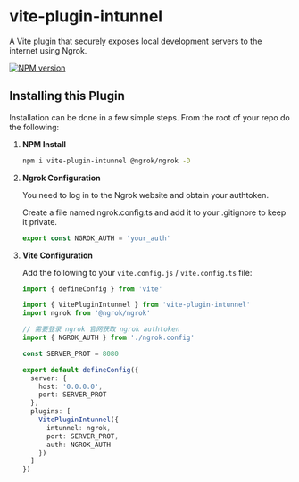 # vite-plugin-intunnel

A Vite plugin that securely exposes local development servers to the internet using Ngrok.

[![NPM version](https://img.shields.io/npm/v/vite-plugin-md?color=a1b858)](https://www.npmjs.com/package/vite-plugin-md)

## Installing this Plugin

Installation can be done in a few simple steps. From the root of your repo do the following:

1. **NPM Install**

   ```bash
   npm i vite-plugin-intunnel @ngrok/ngrok -D
   ```

2. **Ngrok Configuration**

   You need to log in to the Ngrok website and obtain your authtoken.

   Create a file named ngrok.config.ts and add it to your .gitignore to keep it private.

   ```ts
   export const NGROK_AUTH = 'your_auth'
   ```

3. **Vite Configuration**

   Add the following to your `vite.config.js` / `vite.config.ts` file:

   ```ts
   import { defineConfig } from 'vite'

   import { VitePluginIntunnel } from 'vite-plugin-intunnel'
   import ngrok from '@ngrok/ngrok'

   // 需要登录 ngrok 官网获取 ngrok authtoken
   import { NGROK_AUTH } from './ngrok.config'

   const SERVER_PROT = 8080

   export default defineConfig({
     server: {
       host: '0.0.0.0',
       port: SERVER_PROT
     },
     plugins: [
       VitePluginIntunnel({
         intunnel: ngrok,
         port: SERVER_PROT,
         auth: NGROK_AUTH
       })
     ]
   })
   ```
